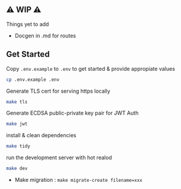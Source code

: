 ## ⚠️ WIP ⚠️

Things yet to add

-   Docgen in .md for routes

## Get Started

Copy `.env.example` to `.env` to get started & provide appropiate values

```sh
cp .env.example .env
```

Generate TLS cert for serving https locally

```sh
make tls
```

Generate ECDSA public-private key pair for JWT Auth

```sh
make jwt
```

install & clean dependencies

```sh
make tidy
```

run the development server with hot realod

```sh
make dev
```

-   Make migration : `make migrate-create filename=xxx`
